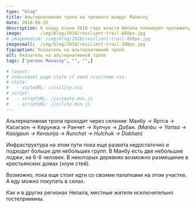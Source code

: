```yaml
---
type: "blog"
title: Альтернативная тропа на трекинге вокруг Манаслу
date: 2018-06-25
description: К концу осени 2018 года власти Непала планируют проложить транспортную дорогу по восточному участку трекинга вокруг Манаслу, вплоть до селения Мачакхола. Новой альтернативой началу трекинга сможет послужить тропа, идущая с востока, в стороне от будущей дороги.  
image:       /img/blog/2018/resilient-trail-660px.jpg
# imagemedium: /img/blog/2018/resilient-trail-660px.jpg
imagesmall:  /img/blog/2018/resilient-trail-300px.jpg
figcaption: Указатель на альтернативной тропе
alt: Указатель на альтернативной тропе
tags: ["регион Манаслу", "", "",]

# layout: 
# individual page style if need /css/name.css
# style:
#   - styleURL: /css/lity.css
# script:
#   - scriptURL: /js/zepto.min.js
#   - scriptURL: /js/lity.min.js
---
```



Альтернативная тропа проходит через селения: Манбу → Яртса → Касигаон → Керунжа → Ранчет → Хулчук → Добан. *(Manbu → Yartsa → Kasigaun → Keraunja → Runchet → Hulchuk → Dobhan)*

Инфраструктура на этом пути пока еще развита недостаточно и подходит больше для небольших групп. В Манбу есть две небольшие лоджи, на 6-8 человек. В некоторых деревнях возможно размещение в крестьянских домах (хоум стей). 

Возможно, пока еще стоит идти со своими палатками на этом участке. А еду можно покупать в селах. 

Как и в других регионах Непала, местные жители исключительно гостеприимны.

